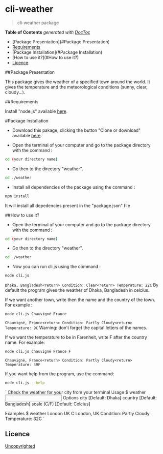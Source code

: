 # cli-weather

> cli-weather package

**Table of Contents**  *generated with [DocToc](https://github.com/thlorenz/doctoc)*

- [Package Presentation](#Package Presentation)
- [Requirements](#Requirements)
- [Package Installation](#Package Installation)
- [How to use it?](#How to use it?)
- [Licence](#licence)

##Package Presentation

This package gives the weather of a specified town around the world. It gives the temperature and the meteorological conditions (sunny, clear, cloudy...).

##Requirements

Install "node.js" available [here](https://nodejs.org/en/).

#Package Installation
- Download this pakage, clicking the button "Clone or download" available [here](https://github.com/92bondstreet/rdd-cdd-tdd).

- Open the terminal of your computer and go to the package directory with the command :
```sh
cd (your directory name)
```
- Go then to the directory "weather".
```sh
cd ./weather
```
- Install all dependencies of the package using the command :
```sh
npm install
```
It will install all depedencies present in the "package.json" file


##How to use it?
- Open the terminal of your computer and go to the package directory with the command :
```sh
cd (your directory name)
```
- Go then to the directory "weather".
```sh
cd ./weather
```
- Now you can run cli.js using the command :
```sh
node cli.js
```
`
Dhaka, Bangladesh<return>
Condition: Clear<return>
Temperature: 22C
`
By default the program gives the weather of Dhaka, Bangladesh in celcius. <return>

If we want another town, write then the name and the country of the town. For example :
```sh
node cli.js Chauvigné France
```
`
Chauvigné, France<return>
Condition: Partly Cloudy<return>
Temperature: 9C
`
Warning: don't forget the capital letters of the names.<return>

If we want the temperature to be in Farenheit, write F after the country name. For example:
```sh
node cli.js Chauvigné France F
```

`
Chauvigné, France<return>
Condition: Partly Cloudy<return>
Temperature: 49F
`


If you want help from the program, use the command:
```sh
node cli.js --help
```

`
 Check the weather for your city from your terminal<return>
 <return>
  Usage<return>
    $ weather <input><return>
  <return>
  Options<return>
    city [Default: Dhaka]<return>
    country [Default: Bangladesh]<return>
    scale (C/F) [Default: Celcius]<return>

  Examples<return>
    $ weather London UK C<return>
    London, UK<return>
    Condition: Partly Cloudy<return>
    Temperature: 32C
`


## Licence
[Uncopyrighted](http://zenhabits.net/uncopyright/)